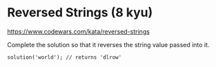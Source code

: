 # Reversed Strings (8 kyu)

https://www.codewars.com/kata/reversed-strings

Complete the solution so that it reverses the string value passed into it.

```
solution('world'); // returns 'dlrow'
```
